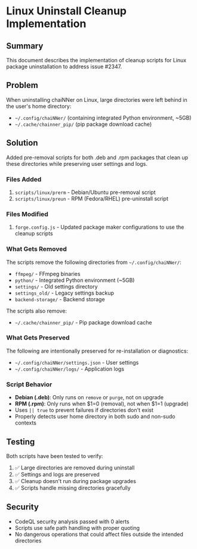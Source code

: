 # Linux Uninstall Cleanup Implementation

## Summary
This document describes the implementation of cleanup scripts for Linux package uninstallation to address issue #2347.

## Problem
When uninstalling chaiNNer on Linux, large directories were left behind in the user's home directory:
- `~/.config/chaiNNer/` (containing integrated Python environment, ~5GB)
- `~/.cache/chainner_pip/` (pip package download cache)

## Solution
Added pre-removal scripts for both .deb and .rpm packages that clean up these directories while preserving user settings and logs.

### Files Added
1. `scripts/linux/prerm` - Debian/Ubuntu pre-removal script
2. `scripts/linux/preun` - RPM (Fedora/RHEL) pre-uninstall script

### Files Modified
1. `forge.config.js` - Updated package maker configurations to use the cleanup scripts

### What Gets Removed
The scripts remove the following directories from `~/.config/chaiNNer/`:
- `ffmpeg/` - FFmpeg binaries
- `python/` - Integrated Python environment (~5GB)
- `settings/` - Old settings directory
- `settings_old/` - Legacy settings backup
- `backend-storage/` - Backend storage

The scripts also remove:
- `~/.cache/chainner_pip/` - Pip package download cache

### What Gets Preserved
The following are intentionally preserved for re-installation or diagnostics:
- `~/.config/chaiNNer/settings.json` - User settings
- `~/.config/chaiNNer/logs/` - Application logs

### Script Behavior
- **Debian (.deb)**: Only runs on `remove` or `purge`, not on upgrade
- **RPM (.rpm)**: Only runs when $1=0 (removal), not when $1=1 (upgrade)
- Uses `|| true` to prevent failures if directories don't exist
- Properly detects user home directory in both sudo and non-sudo contexts

## Testing
Both scripts have been tested to verify:
1. ✅ Large directories are removed during uninstall
2. ✅ Settings and logs are preserved
3. ✅ Cleanup doesn't run during package upgrades
4. ✅ Scripts handle missing directories gracefully

## Security
- CodeQL security analysis passed with 0 alerts
- Scripts use safe path handling with proper quoting
- No dangerous operations that could affect files outside the intended directories
